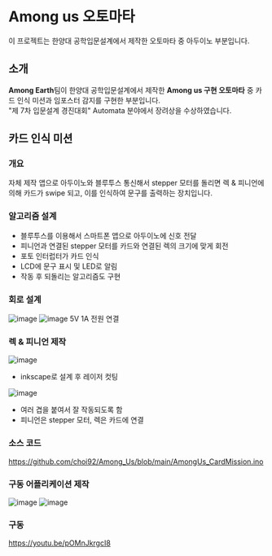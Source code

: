 # Among us 오토마타
이 프로젝트는 한양대 공학입문설계에서 제작한 오토마타 중 아두이노 부분입니다.

## 소개
**Among Earth**팀이 한양대 공학입문설계에서 제작한 **Among us 구현 오토마타** 중 카드 인식 미션과 임포스터 감지를 구현한 부분입니다. <br>
"제 7차 입문설계 경진대회" Automata 분야에서 장려상을 수상하였습니다.

## 카드 인식 미션
### 개요
자체 제작 앱으로 아두이노와 블루투스 통신해서 stepper 모터를 돌리면 렉 & 피니언에 의해 카드가 swipe 되고, 이를 인식하여 문구를 출력하는 장치입니다.

### 알고리즘 설계
- 블루투스를 이용해서 스마트폰 앱으로 아두이노에 신호 전달
- 피니언과 연결된 stepper 모터를 카드와 연결된 렉의 크기에 맞게 회전
- 포토 인터럽터가 카드 인식
- LCD에 문구 표시 및 LED로 알림
- 작동 후 되돌리는 알고리즘도 구현

### 회로 설계
![image](https://user-images.githubusercontent.com/65582244/132733669-542904a3-bc33-40b8-bd24-a929e7a65af1.png)
![image](https://user-images.githubusercontent.com/65582244/132733688-b6de0528-1332-4dc9-9e62-cbd2b1dabb37.png)
5V 1A 전원 연결

### 렉 & 피니언 제작
![image](https://user-images.githubusercontent.com/65582244/132734938-55569d6f-85e1-45a6-9312-b23024b98f31.png)
- inkscape로 설계 후 레이저 컷팅

![image](https://user-images.githubusercontent.com/65582244/132735439-cedb3557-f744-4858-89b4-14ef06f04e09.png)
- 여러 겹을 붙여서 잘 작동되도록 함
- 피니언은 stepper 모터, 렉은 카드에 연결

### 소스 코드
https://github.com/choi92/Among_Us/blob/main/AmongUs_CardMission.ino

### 구동 어플리케이션 제작
![image](https://user-images.githubusercontent.com/65582244/132737398-13ac64af-2bbc-4843-bd75-b545d2e63603.png)
![image](https://user-images.githubusercontent.com/65582244/132737444-89e77414-98fa-4dbe-8120-6b85c3a90e41.png)

### 구동
https://youtu.be/pOMnJkrgcI8

